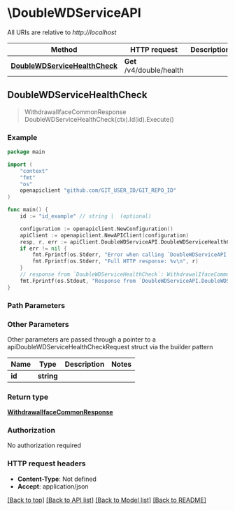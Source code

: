 # \DoubleWDServiceAPI

All URIs are relative to *http://localhost*

Method | HTTP request | Description
------------- | ------------- | -------------
[**DoubleWDServiceHealthCheck**](DoubleWDServiceAPI.md#DoubleWDServiceHealthCheck) | **Get** /v4/double/health | 



## DoubleWDServiceHealthCheck

> WithdrawalIfaceCommonResponse DoubleWDServiceHealthCheck(ctx).Id(id).Execute()



### Example

```go
package main

import (
	"context"
	"fmt"
	"os"
	openapiclient "github.com/GIT_USER_ID/GIT_REPO_ID"
)

func main() {
	id := "id_example" // string |  (optional)

	configuration := openapiclient.NewConfiguration()
	apiClient := openapiclient.NewAPIClient(configuration)
	resp, r, err := apiClient.DoubleWDServiceAPI.DoubleWDServiceHealthCheck(context.Background()).Id(id).Execute()
	if err != nil {
		fmt.Fprintf(os.Stderr, "Error when calling `DoubleWDServiceAPI.DoubleWDServiceHealthCheck``: %v\n", err)
		fmt.Fprintf(os.Stderr, "Full HTTP response: %v\n", r)
	}
	// response from `DoubleWDServiceHealthCheck`: WithdrawalIfaceCommonResponse
	fmt.Fprintf(os.Stdout, "Response from `DoubleWDServiceAPI.DoubleWDServiceHealthCheck`: %v\n", resp)
}
```

### Path Parameters



### Other Parameters

Other parameters are passed through a pointer to a apiDoubleWDServiceHealthCheckRequest struct via the builder pattern


Name | Type | Description  | Notes
------------- | ------------- | ------------- | -------------
 **id** | **string** |  | 

### Return type

[**WithdrawalIfaceCommonResponse**](WithdrawalIfaceCommonResponse.md)

### Authorization

No authorization required

### HTTP request headers

- **Content-Type**: Not defined
- **Accept**: application/json

[[Back to top]](#) [[Back to API list]](../README.md#documentation-for-api-endpoints)
[[Back to Model list]](../README.md#documentation-for-models)
[[Back to README]](../README.md)

